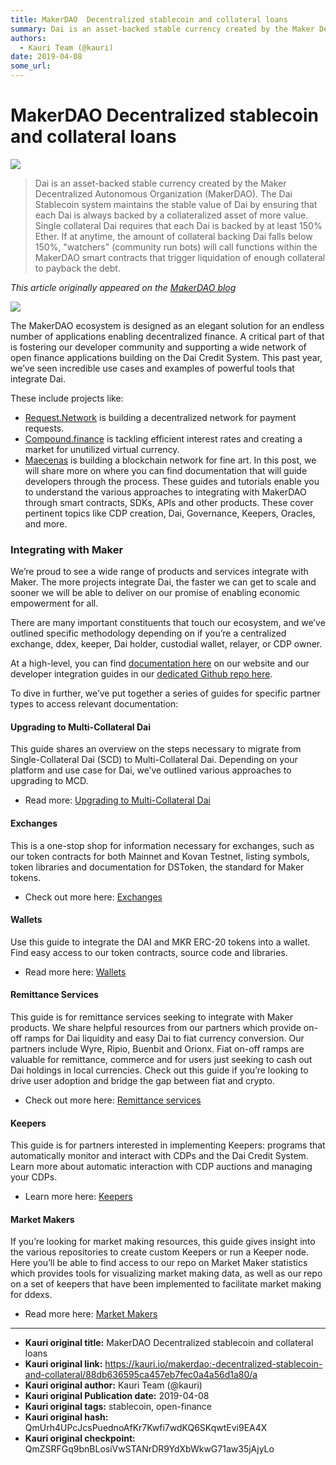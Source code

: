 ```yaml
---
title: MakerDAO  Decentralized stablecoin and collateral loans
summary: Dai is an asset-backed stable currency created by the Maker Decentralized Autonomous Organization (MakerDAO). The Dai Stablecoin system maintains the stable value of Dai by ensuring that each Dai is always backed by a collateralized asset of more value. Single collateral Dai requires that each Dai is backed by at least 150% Ether. If at anytime, the amount of collateral backing Dai falls below 150%, watchers (community run bots) will call functions within the MakerDAO smart contracts that trigge
authors:
  - Kauri Team (@kauri)
date: 2019-04-08
some_url: 
---
```


# MakerDAO  Decentralized stablecoin and collateral loans

![](https://ipfs.infura.io/ipfs/QmRpdvAqRWLsvpcoEX1KPtEasdkwC1NUEaJ55k58f8nk3a)


> Dai is an asset-backed stable currency created by the Maker Decentralized Autonomous Organization (MakerDAO). The Dai Stablecoin system maintains the stable value of Dai by ensuring that each Dai is always backed by a collateralized asset of more value. Single collateral Dai requires that each Dai is backed by at least 150% Ether. If at anytime, the amount of collateral backing Dai falls below 150%, "watchers" (community run bots) will call functions within the MakerDAO smart contracts that trigger liquidation of enough collateral to payback the debt.

_This article originally appeared on the [MakerDAO blog](https://blog.makerdao.com/dai-developer-documentation/)_

![](https://ipfs.infura.io/ipfs/QmVn4Ef6r7dgViSiFnvg9FVJCysb8e3jq7EjFBBdwFnHqk)

The MakerDAO ecosystem is designed as an elegant solution for an endless number of applications enabling decentralized finance. A critical part of that is fostering our developer community and supporting a wide network of open finance applications building on the Dai Credit System. This past year, we’ve seen incredible use cases and examples of powerful tools that integrate Dai.

These include projects like:

- [Request.Network](https://request.network) is building a decentralized network for payment requests.
- [Compound.finance](https://compound.finance) is tackling efficient interest rates and creating a market for unutilized virtual currency.
- [Maecenas](https://maecanas.co) is building a blockchain network for fine art.
In this post, we will share more on where you can find documentation that will guide developers through the process. These guides and tutorials enable you to understand the various approaches to integrating with MakerDAO through smart contracts, SDKs, APIs and other products. These cover pertinent topics like CDP creation, Dai, Governance, Keepers, Oracles, and more.

### Integrating with Maker
We’re proud to see a wide range of products and services integrate with Maker. The more projects integrate Dai, the faster we can get to scale and sooner we will be able to deliver on our promise of enabling economic empowerment for all.

There are many important constituents that touch our ecosystem, and we’ve outlined specific methodology depending on if you’re a centralized exchange, ddex, keeper, Dai holder, custodial wallet, relayer, or CDP owner.

At a high-level, you can find [documentation here](https://github.com/makerdao/awesome-makerdao#developer-resources) on our website and our developer integration guides in our [dedicated Github repo here](https://github.com/makerdao/developerguides).

To dive in further, we’ve put together a series of guides for specific partner types to access relevant documentation:

#### Upgrading to Multi-Collateral Dai
This guide shares an overview on the steps necessary to migrate from Single-Collateral Dai (SCD) to Multi-Collateral Dai. Depending on your platform and use case for Dai, we’ve outlined various approaches to upgrading to MCD.

- Read more: [Upgrading to Multi-Collateral Dai](https://github.com/makerdao/developerguides/tree/master/mcd)
#### Exchanges
This is a one-stop shop for information necessary for exchanges, such as our token contracts for both Mainnet and Kovan Testnet, listing symbols, token libraries and documentation for DSToken, the standard for Maker tokens.

- Check out more here: [Exchanges](https://github.com/makerdao/developerguides/tree/master/exchanges)
#### Wallets
Use this guide to integrate the DAI and MKR ERC-20 tokens into a wallet. Find easy access to our token contracts, source code and libraries.

- Read more here: [Wallets](https://github.com/makerdao/developerguides/tree/master/wallets)
#### Remittance Services
This guide is for remittance services seeking to integrate with Maker products. We share helpful resources from our partners which provide on-off ramps for Dai liquidity and easy Dai to fiat currency conversion. Our partners include Wyre, Ripio, Buenbit and Orionx. Fiat on-off ramps are valuable for remittance, commerce and for users just seeking to cash out Dai holdings in local currencies. Check out this guide if you’re looking to drive user adoption and bridge the gap between fiat and crypto.

- Check out more here: [Remittance services](https://github.com/makerdao/developerguides/tree/master/remittance)
#### Keepers
This guide is for partners interested in implementing Keepers: programs that automatically monitor and interact with CDPs and the Dai Credit System. Learn more about automatic interaction with CDP auctions and managing your CDPs.

- Learn more here: [Keepers](https://github.com/makerdao/developerguides/tree/master/keepers)
#### Market Makers
If you’re looking for market making resources, this guide gives insight into the various repositories to create custom Keepers or run a Keeper node. Here you’ll be able to find access to our repo on Market Maker statistics which provides tools for visualizing market making data, as well as our repo on a set of keepers that have been implemented to facilitate market making for ddexs.

- Read more here: [Market Makers](https://github.com/makerdao/developerguides/tree/master/market-makers)



---

- **Kauri original title:** MakerDAO  Decentralized stablecoin and collateral loans
- **Kauri original link:** https://kauri.io/makerdao:-decentralized-stablecoin-and-collateral/88db636595ca457eb7fec0a4a56d1a80/a
- **Kauri original author:** Kauri Team (@kauri)
- **Kauri original Publication date:** 2019-04-08
- **Kauri original tags:** stablecoin, open-finance
- **Kauri original hash:** QmUrh4UPcJcsPuednoAfKr7Kwfi7wdKQ6SKqwtEvi9EA4X
- **Kauri original checkpoint:** QmZSRFGq9bnBLosiVwSTANrDR9YdXbWkwG71aw35jAjyLo



